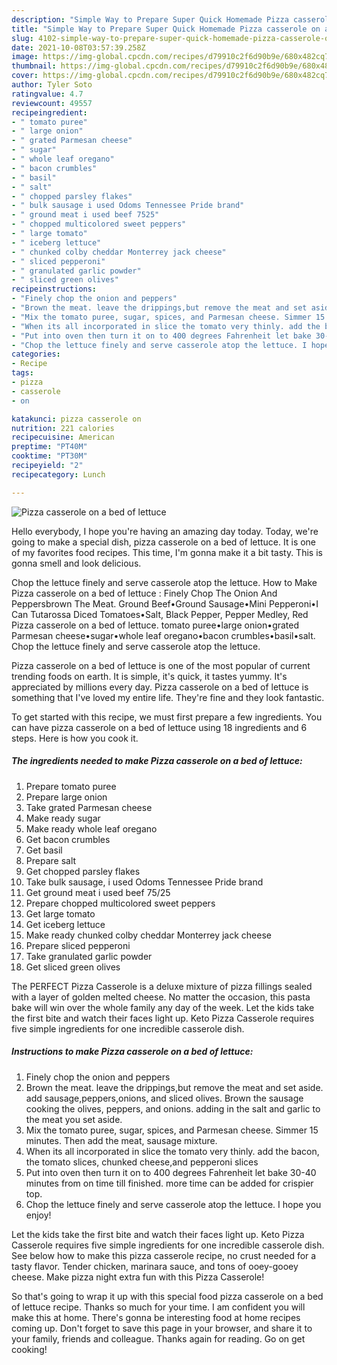 ```yaml
---
description: "Simple Way to Prepare Super Quick Homemade Pizza casserole on a bed of lettuce"
title: "Simple Way to Prepare Super Quick Homemade Pizza casserole on a bed of lettuce"
slug: 4102-simple-way-to-prepare-super-quick-homemade-pizza-casserole-on-a-bed-of-lettuce
date: 2021-10-08T03:57:39.258Z
image: https://img-global.cpcdn.com/recipes/d79910c2f6d90b9e/680x482cq70/pizza-casserole-on-a-bed-of-lettuce-recipe-main-photo.jpg
thumbnail: https://img-global.cpcdn.com/recipes/d79910c2f6d90b9e/680x482cq70/pizza-casserole-on-a-bed-of-lettuce-recipe-main-photo.jpg
cover: https://img-global.cpcdn.com/recipes/d79910c2f6d90b9e/680x482cq70/pizza-casserole-on-a-bed-of-lettuce-recipe-main-photo.jpg
author: Tyler Soto
ratingvalue: 4.7
reviewcount: 49557
recipeingredient:
- " tomato puree"
- " large onion"
- " grated Parmesan cheese"
- " sugar"
- " whole leaf oregano"
- " bacon crumbles"
- " basil"
- " salt"
- " chopped parsley flakes"
- " bulk sausage i used Odoms Tennessee Pride brand"
- " ground meat i used beef 7525"
- " chopped multicolored sweet peppers"
- " large tomato"
- " iceberg lettuce"
- " chunked colby cheddar Monterrey jack cheese"
- " sliced pepperoni"
- " granulated garlic powder"
- " sliced green olives"
recipeinstructions:
- "Finely chop the onion and peppers"
- "Brown the meat. leave the drippings,but remove the meat and set aside. add sausage,peppers,onions, and sliced olives. Brown the sausage cooking the olives, peppers, and onions. adding in the salt and garlic to the meat you set aside."
- "Mix the tomato puree, sugar, spices, and Parmesan cheese. Simmer 15 minutes. Then add the meat, sausage mixture."
- "When its all incorporated in slice the tomato very thinly. add the bacon, the tomato slices, chunked cheese,and pepperoni slices"
- "Put into oven then turn it on to 400 degrees Fahrenheit let bake 30-40 minutes from on time till finished. more time can be added for crispier top."
- "Chop the lettuce finely and serve casserole atop the lettuce. I hope you enjoy!"
categories:
- Recipe
tags:
- pizza
- casserole
- on

katakunci: pizza casserole on 
nutrition: 221 calories
recipecuisine: American
preptime: "PT40M"
cooktime: "PT30M"
recipeyield: "2"
recipecategory: Lunch

---
```



![Pizza casserole on a bed of lettuce](https://img-global.cpcdn.com/recipes/d79910c2f6d90b9e/680x482cq70/pizza-casserole-on-a-bed-of-lettuce-recipe-main-photo.jpg)

Hello everybody, I hope you're having an amazing day today. Today, we're going to make a special dish, pizza casserole on a bed of lettuce. It is one of my favorites food recipes. This time, I'm gonna make it a bit tasty. This is gonna smell and look delicious.

Chop the lettuce finely and serve casserole atop the lettuce. How to Make Pizza casserole on a bed of lettuce : Finely Chop The Onion And Peppersbrown The Meat. Ground Beef•Ground Sausage•Mini Pepperoni•I Can Tutarossa Diced Tomatoes•Salt, Black Pepper, Pepper Medley, Red Pizza casserole on a bed of lettuce. tomato puree•large onion•grated Parmesan cheese•sugar•whole leaf oregano•bacon crumbles•basil•salt. Chop the lettuce finely and serve casserole atop the lettuce.

Pizza casserole on a bed of lettuce is one of the most popular of current trending foods on earth. It is simple, it's quick, it tastes yummy. It's appreciated by millions every day. Pizza casserole on a bed of lettuce is something that I've loved my entire life. They're fine and they look fantastic.


To get started with this recipe, we must first prepare a few ingredients. You can have pizza casserole on a bed of lettuce using 18 ingredients and 6 steps. Here is how you cook it.

<!--inarticleads1-->

##### The ingredients needed to make Pizza casserole on a bed of lettuce:

1. Prepare  tomato puree
1. Prepare  large onion
1. Take  grated Parmesan cheese
1. Make ready  sugar
1. Make ready  whole leaf oregano
1. Get  bacon crumbles
1. Get  basil
1. Prepare  salt
1. Get  chopped parsley flakes
1. Take  bulk sausage, i used Odoms Tennessee Pride brand
1. Get  ground meat i used beef 75/25
1. Prepare  chopped multicolored sweet peppers
1. Get  large tomato
1. Get  iceberg lettuce
1. Make ready  chunked colby cheddar Monterrey jack cheese
1. Prepare  sliced pepperoni
1. Take  granulated garlic powder
1. Get  sliced green olives


The PERFECT Pizza Casserole is a deluxe mixture of pizza fillings sealed with a layer of golden melted cheese. No matter the occasion, this pasta bake will win over the whole family any day of the week. Let the kids take the first bite and watch their faces light up. Keto Pizza Casserole requires five simple ingredients for one incredible casserole dish. 

<!--inarticleads2-->

##### Instructions to make Pizza casserole on a bed of lettuce:

1. Finely chop the onion and peppers
1. Brown the meat. leave the drippings,but remove the meat and set aside. add sausage,peppers,onions, and sliced olives. Brown the sausage cooking the olives, peppers, and onions. adding in the salt and garlic to the meat you set aside.
1. Mix the tomato puree, sugar, spices, and Parmesan cheese. Simmer 15 minutes. Then add the meat, sausage mixture.
1. When its all incorporated in slice the tomato very thinly. add the bacon, the tomato slices, chunked cheese,and pepperoni slices
1. Put into oven then turn it on to 400 degrees Fahrenheit let bake 30-40 minutes from on time till finished. more time can be added for crispier top.
1. Chop the lettuce finely and serve casserole atop the lettuce. I hope you enjoy!


Let the kids take the first bite and watch their faces light up. Keto Pizza Casserole requires five simple ingredients for one incredible casserole dish. See below how to make this pizza casserole recipe, no crust needed for a tasty flavor. Tender chicken, marinara sauce, and tons of ooey-gooey cheese. Make pizza night extra fun with this Pizza Casserole! 

So that's going to wrap it up with this special food pizza casserole on a bed of lettuce recipe. Thanks so much for your time. I am confident you will make this at home. There's gonna be interesting food at home recipes coming up. Don't forget to save this page in your browser, and share it to your family, friends and colleague. Thanks again for reading. Go on get cooking!
